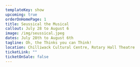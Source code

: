 ```yaml
---
templateKey: show
upcoming: true
orderOnHomePage: 1
title: Seussical the Musical
callout: July 28 to August 6
image: /img/seussical.jpeg
dates: July 28th to August 6th
tagline: Oh, the Thinks you can Think!
location: Chilliwack Cultural Centre, Rotary Hall Theatre
ticketLink: ""
ticketOnSale: false
---
```

